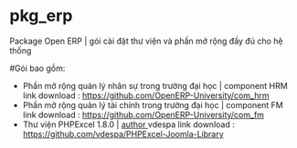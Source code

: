 # pkg_erp
Package Open ERP | gói cài đặt thư viện và phần mở rộng đầy đủ cho hệ thống


#Gói bao gồm:
- Phần mở rộng quản lý nhân sự trong trường đại học | component HRM link download : https://github.com/OpenERP-University/com_hrm
- Phần mở rộng quản lý tài chính trong trường đại học | component FM link download : https://github.com/OpenERP-University/com_fm
- Thư viện PHPExcel 1.8.0 | <a href="https://github.com/vdespa"> author </a> vdespa link download : https://github.com/vdespa/PHPExcel-Joomla-Library
